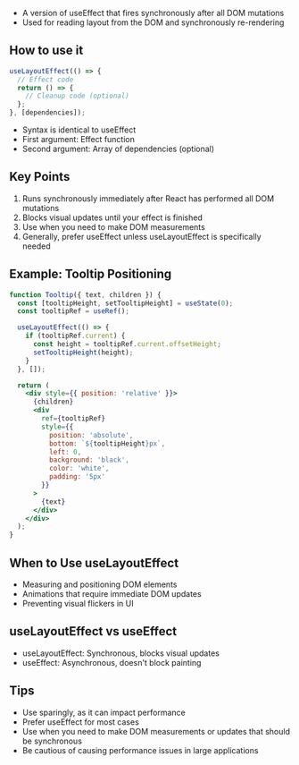 - A version of useEffect that fires synchronously after all DOM mutations
- Used for reading layout from the DOM and synchronously re-rendering

## How to use it

```jsx
useLayoutEffect(() => {
  // Effect code
  return () => {
    // Cleanup code (optional)
  };
}, [dependencies]);
```

- Syntax is identical to useEffect
- First argument: Effect function
- Second argument: Array of dependencies (optional)

## Key Points
1. Runs synchronously immediately after React has performed all DOM mutations
2. Blocks visual updates until your effect is finished
3. Use when you need to make DOM measurements
4. Generally, prefer useEffect unless useLayoutEffect is specifically needed

## Example: Tooltip Positioning

```jsx
function Tooltip({ text, children }) {
  const [tooltipHeight, setTooltipHeight] = useState(0);
  const tooltipRef = useRef();

  useLayoutEffect(() => {
    if (tooltipRef.current) {
      const height = tooltipRef.current.offsetHeight;
      setTooltipHeight(height);
    }
  }, []);

  return (
    <div style={{ position: 'relative' }}>
      {children}
      <div
        ref={tooltipRef}
        style={{
          position: 'absolute',
          bottom: `${tooltipHeight}px`,
          left: 0,
          background: 'black',
          color: 'white',
          padding: '5px'
        }}
      >
        {text}
      </div>
    </div>
  );
}
```

## When to Use useLayoutEffect
- Measuring and positioning DOM elements
- Animations that require immediate DOM updates
- Preventing visual flickers in UI

## useLayoutEffect vs useEffect
- useLayoutEffect: Synchronous, blocks visual updates
- useEffect: Asynchronous, doesn't block painting

## Tips
- Use sparingly, as it can impact performance
- Prefer useEffect for most cases
- Use when you need to make DOM measurements or updates that should be synchronous
- Be cautious of causing performance issues in large applications